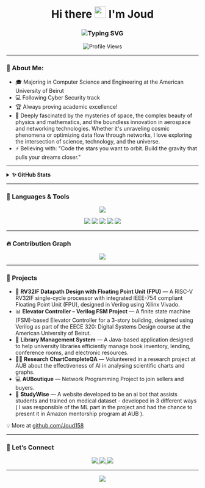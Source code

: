 <h1 align="center">Hi there <img src="https://media.giphy.com/media/hvRJCLFzcasrR4ia7z/giphy.gif" width="30px"> I'm Joud</h1>

<h3 align="center">
  <img src="https://readme-typing-svg.demolab.com?font=Fira+Code&weight=600&pause=1000&color=9F55FF&center=true&vCenter=true&width=435&lines=Computer+Science+Engineer;Tech+Enthusiast+%7C+Creative+Thinker;Coding+my+way+through+the+universe" alt="Typing SVG" />
</h3>

<p align="center">
  <img src="https://komarev.com/ghpvc/?username=Joud158&style=flat-square&color=9F55FF" alt="Profile Views" />
</p>

---

### 💫 About Me:
- 🎓 Majoring in Computer Science and Engineering at the American University of Beirut  
- 💻 Following Cyber Security track  
- 🏆 Always proving academic excellence!
- 🌌 Deeply fascinated by the mysteries of space, the complex beauty of physics and mathematics, and the boundless innovation in aerospace and networking technologies. Whether it's unraveling cosmic phenomena or optimizing data flow through networks, I love exploring the intersection of science, technology, and the universe.  
- ⚡ Believing with: "Code the stars you want to orbit. Build the gravity that pulls your dreams closer."   

---

<details>
  <summary><b>✨ GitHub Stats</b></summary>
  <br/>
  <p align="center">
    <img src="https://github-readme-stats.vercel.app/api?username=Joud158&show_icons=true&theme=purple&hide_border=true&count_private=true&include_all_commits=true&cache_seconds=1800" alt="GitHub Stats"/>
  </p>
</details>

---

### 🎨 Languages & Tools

<p align="center">
  <img src="https://skillicons.dev/icons?i=python,cpp,java,javascript,bash,react,nodejs,html,css,git,github,vscode,figma,c,assembly&theme=light" />
</p>

<p align="center">
  <img src="https://img.shields.io/badge/Verilog-purple?style=for-the-badge&logoColor=white" />
  <img src="https://img.shields.io/badge/FPGA-9F55FF?style=for-the-badge&logoColor=white" />
  <img src="https://img.shields.io/badge/Vivado-8E44AD?style=for-the-badge&logo=xilinx&logoColor=white" />
  <img src="https://img.shields.io/badge/RISC--V-6C3483?style=for-the-badge&logo=riscv&logoColor=white" />
  <img src="https://img.shields.io/badge/Freedom%20Studio-7D3C98?style=for-the-badge&logoColor=white" />
</p>

---

### 🔥 Contribution Graph

<p align="center">
  <img src="https://github-readme-activity-graph.vercel.app/graph?username=Joud158&theme=purple&bg_color=ffffff&hide_border=true" />
</p>

---

### 📌 Projects

- 🔧 **RV32IF Datapath Design with Floating Point Unit (FPU)** — A RISC-V RV32IF single-cycle processor with integrated IEEE-754 compliant Floating Point Unit (FPU), designed in Verilog using Xilinx Vivado.
- 📊 **Elevator Controller – Verilog FSM Project** — A finite state machine (FSM)-based Elevator Controller for a 3-story building, designed using Verilog as part of the EECE 320: Digital Systems Design course at the American University of Beirut.
- 🧰 **Library Management System** — A Java-based application designed to help university libraries efficiently manage book inventory, lending, conference rooms, and electronic resources.
- 👩‍💻 **Research ChartCompleteQA** — Volunteered in a research project at AUB about the effectiveness of AI in analysing scientific charts and graphs.
- 💻 **AUBoutique** — Network Programming Project to join sellers and buyers.
- 🤖 **StudyWise** — A website developed to be an ai bot that assists students and trained on medical dataset - developed in 3 different ways ( I was responsible of the ML part in the project and had the chance to present it in Amazon mentorship program at AUB ).

💡 More at [github.com/Joud158](https://github.com/Joud158)

---

### 🤝 Let’s Connect

<p align="center">
  <a href="https://www.linkedin.com/in/joud-senan-99245b298/" target="_blank">
    <img src="https://img.shields.io/badge/LinkedIn-purple?style=for-the-badge&logo=linkedin&logoColor=white" />
  </a>
  <a href="mailto:jas53@mail.aub.edu" target="_blank">
    <img src="https://img.shields.io/badge/Gmail-blueviolet?style=for-the-badge&logo=gmail&logoColor=white" />
  </a>
  <a href="https://github.com/Joud158" target="_blank">
    <img src="https://img.shields.io/badge/GitHub-6e40c9?style=for-the-badge&logo=github&logoColor=white" />
  </a>
</p>

---

<p align="center">
  <img src="https://capsule-render.vercel.app/api?type=waving&height=100&section=footer&color=9F55FF" />
</p>
